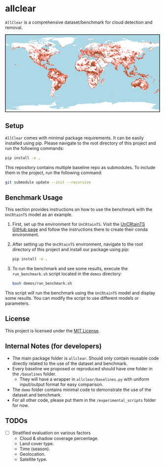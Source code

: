 # allclear

`AllClear` is a comprehensive dataset/benchmark for cloud detection and removal. 

![Geographical distribution of AllClear](images/allclear.svg)

## Setup
`AllClear` comes with minimal package requirements. It can be easily installed using pip. 
Please navigate to the root directory of this project and run the following commands:

```bash
pip install -e .
```

This repository contains multiple baseline repo as submodules. To include them in the project, run the following command:

```bash
git submodule update --init --recursive
```


## Benchmark Usage

This section provides instructions on how to use the benchmark with the `UnCRtainTS` model as an example.

1. First, set up the environment for `UnCRtainTS`. Visit the [UnCRtainTS GitHub page](https://github.com/PatrickTUM/UnCRtainTS) and follow the instructions there to create their conda environment.

2. After setting up the `UnCRtainTS` environment, navigate to the root directory of this project and install our package using pip:

    ```bash
    pip install -e .
    ```

3. To run the benchmark and see some results, execute the `run_benchmark.sh` script located in the `demos` directory:

    ```bash
    bash demos/run_benchmark.sh
    ```

This script will run the benchmark using the `UnCRtainTS` model and display some results. You can modify the script to use different models or parameters.


## License

This project is licensed under the [MIT License](LICENSE).


## Internal Notes (for developers)
* The main package folder is `allclear`. Should only contain reusable code directly related to the use of the dataset and benchmark.
* Every baseline we proposed or reproduced should have one folder in the `/baselines` folder.
  * They will have a wrapper in `allclear/baselines.py` with uniform input/output format for easy comparison.
* The `demo` folder contains minimal code to demonstrate the use of the dataset and benchmark.
* For all other code, please put them in the `/experimental_scripts` folder for now.

## TODOs
- [ ] Stratified evaluation on various factors
  - Cloud & shadow coverage percentage.
  - Land cover type.
  - Time (season).
  - Geolocation.
  - Satellite type.